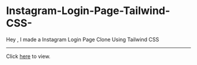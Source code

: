 # Instagram-Login-Page-Tailwind-CSS-
Hey , I made a Instagram Login Page Clone Using Tailwind CSS <hr>
Click [here](https://jaimin78.github.io/Instagram-Login-Page-Tailwind-CSS-/index.html) to view.
